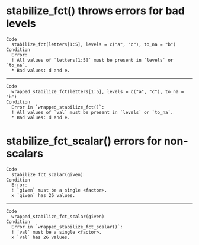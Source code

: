 # stabilize_fct() throws errors for bad levels

    Code
      stabilize_fct(letters[1:5], levels = c("a", "c"), to_na = "b")
    Condition
      Error:
      ! All values of `letters[1:5]` must be present in `levels` or `to_na`.
      * Bad values: d and e.

---

    Code
      wrapped_stabilize_fct(letters[1:5], levels = c("a", "c"), to_na = "b")
    Condition
      Error in `wrapped_stabilize_fct()`:
      ! All values of `val` must be present in `levels` or `to_na`.
      * Bad values: d and e.

# stabilize_fct_scalar() errors for non-scalars

    Code
      stabilize_fct_scalar(given)
    Condition
      Error:
      ! `given` must be a single <factor>.
      x `given` has 26 values.

---

    Code
      wrapped_stabilize_fct_scalar(given)
    Condition
      Error in `wrapped_stabilize_fct_scalar()`:
      ! `val` must be a single <factor>.
      x `val` has 26 values.

